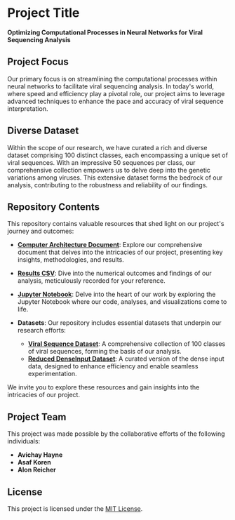 # Project Title

**Optimizing Computational Processes in Neural Networks for Viral Sequencing Analysis**

## Project Focus

Our primary focus is on streamlining the computational processes within neural networks to facilitate viral sequencing analysis. In today's world, where speed and efficiency play a pivotal role, our project aims to leverage advanced techniques to enhance the pace and accuracy of viral sequence interpretation.

## Diverse Dataset

Within the scope of our research, we have curated a rich and diverse dataset comprising 100 distinct classes, each encompassing a unique set of viral sequences. With an impressive 50 sequences per class, our comprehensive collection empowers us to delve deep into the genetic variations among viruses. This extensive dataset forms the bedrock of our analysis, contributing to the robustness and reliability of our findings.

## Repository Contents

This repository contains valuable resources that shed light on our project's journey and outcomes:

- **[Computer Architecture Document](/path/to/Computer%20architecture.docx)**: Explore our comprehensive document that delves into the intricacies of our project, presenting key insights, methodologies, and results.

- **[Results CSV](/path/to/results.csv)**: Dive into the numerical outcomes and findings of our analysis, meticulously recorded for your reference.

- **[Jupyter Notebook](/path/to/project_notebook.ipynb)**: Delve into the heart of our work by exploring the Jupyter Notebook where our code, analyses, and visualizations come to life.

- **Datasets**: Our repository includes essential datasets that underpin our research efforts:
  - **[Viral Sequence Dataset](/path/to/dataset.csv)**: A comprehensive collection of 100 classes of viral sequences, forming the basis of our analysis.
  - **[Reduced DenseInput Dataset](/path/to/denseInput_reduced.csv)**: A curated version of the dense input data, designed to enhance efficiency and enable seamless experimentation.

We invite you to explore these resources and gain insights into the intricacies of our project.

## Project Team

This project was made possible by the collaborative efforts of the following individuals:

- **Avichay Hayne**
- **Asaf Koren**
- **Alon Reicher**


## License

This project is licensed under the [MIT License](LICENSE).

